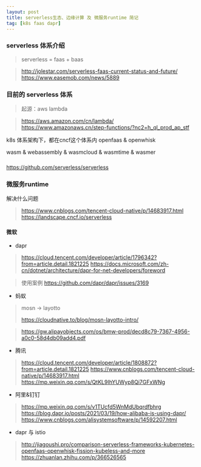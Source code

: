 ```yaml
---
layout: post
title: serverless生态、边缘计算 及 微服务runtime 简记
tag: [k8s faas dapr]
---
```


### serverless 体系介绍
> serverless = faas + baas

> http://jolestar.com/serverless-faas-current-status-and-future/
> https://www.easemob.com/news/5889


### 目前的 serverless 体系
> 起源：aws lambda

> https://aws.amazon.com/cn/lambda/
> https://www.amazonaws.cn/step-functions/?nc2=h_ql_prod_ap_stf

k8s 体系架构下，都在cncf这个体系内
openfaas & openwhisk

wasm & webassembly & wasmcloud & wasmtime & wasmer

### 
https://github.com/serverless/serverless

### 微服务runtime
解决什么问题
> https://www.cnblogs.com/tencent-cloud-native/p/14683917.html
> https://landscape.cncf.io/serverless
> 
#### 微软
* dapr
> https://cloud.tencent.com/developer/article/1796342?from=article.detail.1821225
> https://docs.microsoft.com/zh-cn/dotnet/architecture/dapr-for-net-developers/foreword

> 使用案例
https://github.com/dapr/dapr/issues/3169 

* 蚂蚁
> mosn -> layotto
> 
> https://cloudnative.to/blog/mosn-layotto-intro/

> https://gw.alipayobjects.com/os/bmw-prod/decd8c79-7367-4956-a0c0-58d4db09add4.pdf


* 腾讯
> https://cloud.tencent.com/developer/article/1808872?from=article.detail.1821225
> https://www.cnblogs.com/tencent-cloud-native/p/14683917.html
> https://mp.weixin.qq.com/s/QtKL9IhYUWyp8Qi7GFxWNg

* 阿里&钉钉
> https://mp.weixin.qq.com/s/v1TUcfd5WnMdUbqrdfbhrg
https://blog.dapr.io/posts/2021/03/19/how-alibaba-is-using-dapr/
https://www.cnblogs.com/alisystemsoftware/p/14592207.html

* dapr 与 istio

> http://jiagoushi.pro/comparison-serverless-frameworks-kubernetes-openfaas-openwhisk-fission-kubeless-and-more
> https://zhuanlan.zhihu.com/p/366526565




